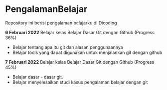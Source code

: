 # PengalamanBelajar
Repository ini berisi pengalaman belajarku di Dicoding

**6 Februari 2022**
Belajar kelas Belajar Dasar Git dengan Github (Progress 36%)
  * Belajar tentang apa itu git dan alasan penggunaannya
  * Belajar tools yang dapat digunakan untuk menjalankan git dengan github

**7 Februari 2022**
Belajar kelas Belajar Dasar Git dengan Github (Progress 45%)
  * Belajar dasar - dasar git.
  * Belajar menyelesaikan studi kasus pengalaman belajar dengan git
